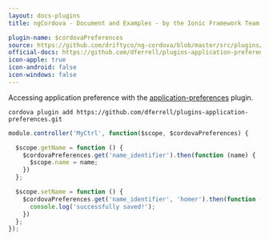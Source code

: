 ```yaml
---
layout: docs-plugins
title: ngCordova - Document and Examples - by the Ionic Framework Team

plugin-name: $cordovaPreferences
source: https://github.com/driftyco/ng-cordova/blob/master/src/plugins/preferences.js
official-docs: https://github.com/dferrell/plugins-application-preferences
icon-apple: true
icon-android: false
icon-windows: false
---
```



Accessing application preference with the [application-preferences](https://github.com/dferrell/plugins-application-preferences) plugin.

```
cordova plugin add https://github.com/dferrell/plugins-application-preferences.git
```


```javascript
module.controller('MyCtrl', function($scope, $cordovaPreferences) {

  $scope.getName = function () {
    $cordovaPreferences.get('name_identifier').then(function (name) {
      $scope.name = name;
    })
  };

  $scope.setName = function () {
    $cordovaPreferences.get('name_identifier', 'homer').then(function () {
      console.log('successfully saved!');
    })
  };
});
```
